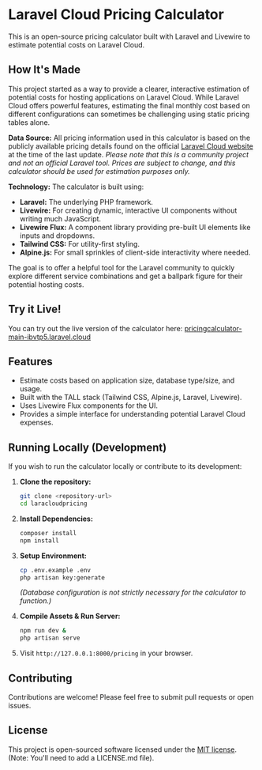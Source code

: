 # Laravel Cloud Pricing Calculator

This is an open-source pricing calculator built with Laravel and Livewire to estimate potential costs on Laravel Cloud.

## How It's Made

This project started as a way to provide a clearer, interactive estimation of potential costs for hosting applications on Laravel Cloud. While Laravel Cloud offers powerful features, estimating the final monthly cost based on different configurations can sometimes be challenging using static pricing tables alone.

**Data Source:** All pricing information used in this calculator is based on the publicly available pricing details found on the official [Laravel Cloud website](https://laravel.com/cloud/pricing) at the time of the last update. *Please note that this is a community project and not an official Laravel tool. Prices are subject to change, and this calculator should be used for estimation purposes only.*

**Technology:** The calculator is built using:
*   **Laravel:** The underlying PHP framework.
*   **Livewire:** For creating dynamic, interactive UI components without writing much JavaScript.
*   **Livewire Flux:** A component library providing pre-built UI elements like inputs and dropdowns.
*   **Tailwind CSS:** For utility-first styling.
*   **Alpine.js:** For small sprinkles of client-side interactivity where needed.

The goal is to offer a helpful tool for the Laravel community to quickly explore different service combinations and get a ballpark figure for their potential hosting costs.

## Try it Live!

You can try out the live version of the calculator here:
[pricingcalculator-main-ibvtp5.laravel.cloud](https://pricingcalculator-main-ibvtp5.laravel.cloud)

## Features

*   Estimate costs based on application size, database type/size, and usage.
*   Built with the TALL stack (Tailwind CSS, Alpine.js, Laravel, Livewire).
*   Uses Livewire Flux components for the UI.
*   Provides a simple interface for understanding potential Laravel Cloud expenses.

## Running Locally (Development)

If you wish to run the calculator locally or contribute to its development:

1.  **Clone the repository:**
    ```bash
    git clone <repository-url>
    cd laracloudpricing
    ```

2.  **Install Dependencies:**
    ```bash
    composer install
    npm install
    ```

3.  **Setup Environment:**
    ```bash
    cp .env.example .env
    php artisan key:generate
    ```
    *(Database configuration is not strictly necessary for the calculator to function.)*

4.  **Compile Assets & Run Server:**
    ```bash
    npm run dev &
    php artisan serve
    ```

5.  Visit `http://127.0.0.1:8000/pricing` in your browser.

## Contributing

Contributions are welcome! Please feel free to submit pull requests or open issues.

## License

This project is open-sourced software licensed under the [MIT license](LICENSE.md). (Note: You'll need to add a LICENSE.md file).

